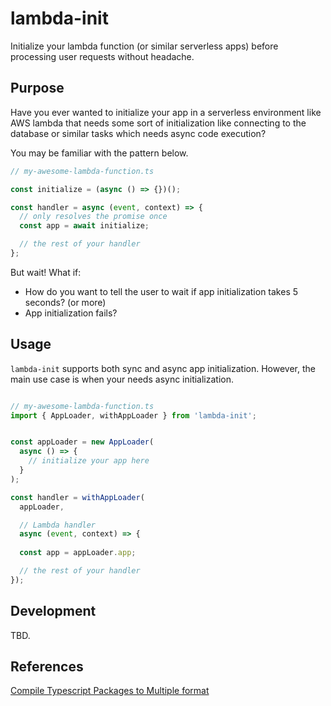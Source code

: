 # lambda-init

Initialize your lambda function (or similar serverless apps) before processing user requests without headache.

## Purpose

Have you ever wanted to initialize your app in a serverless environment like AWS lambda that needs some sort of initialization like connecting to the database or similar tasks which needs async code execution?

You may be familiar with the pattern below.

```typescript
// my-awesome-lambda-function.ts

const initialize = (async () => {})();

const handler = async (event, context) => {
  // only resolves the promise once
  const app = await initialize;

  // the rest of your handler
};
```

But wait! What if:

- How do you want to tell the user to wait if app initialization takes 5 seconds? (or more)
- App initialization fails?

## Usage

`lambda-init` supports both sync and async app initialization. However, the main use case is when your needs async initialization.


```typescript

// my-awesome-lambda-function.ts
import { AppLoader, withAppLoader } from 'lambda-init';


const appLoader = new AppLoader(
  async () => {
    // initialize your app here
  }
);

const handler = withAppLoader(
  appLoader,

  // Lambda handler
  async (event, context) => {
  
  const app = appLoader.app;

  // the rest of your handler
});
```

## Development

TBD.

## References

[Compile Typescript Packages to Multiple format](https://nx.dev/recipes/tips-n-tricks/compile-multiple-formats)
